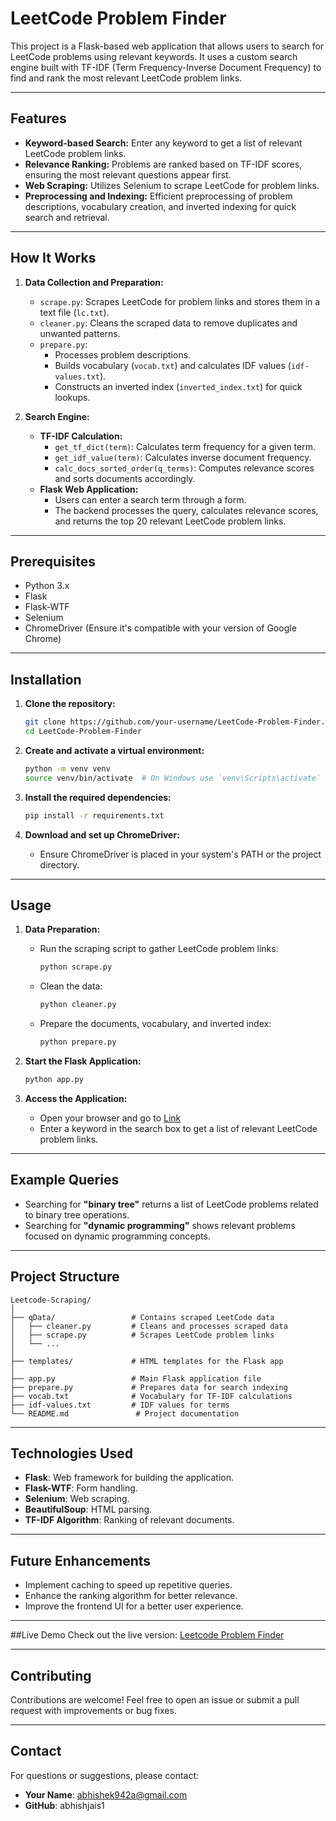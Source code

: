 # LeetCode Problem Finder

This project is a Flask-based web application that allows users to search for LeetCode problems using relevant keywords. It uses a custom search engine built with TF-IDF (Term Frequency-Inverse Document Frequency) to find and rank the most relevant LeetCode problem links.

---

## Features
- **Keyword-based Search:** Enter any keyword to get a list of relevant LeetCode problem links.
- **Relevance Ranking:** Problems are ranked based on TF-IDF scores, ensuring the most relevant questions appear first.
- **Web Scraping:** Utilizes Selenium to scrape LeetCode for problem links.
- **Preprocessing and Indexing:** Efficient preprocessing of problem descriptions, vocabulary creation, and inverted indexing for quick search and retrieval.

---

## How It Works
1. **Data Collection and Preparation:**
   - `scrape.py`: Scrapes LeetCode for problem links and stores them in a text file (`lc.txt`).
   - `cleaner.py`: Cleans the scraped data to remove duplicates and unwanted patterns.
   - `prepare.py`: 
     - Processes problem descriptions.
     - Builds vocabulary (`vocab.txt`) and calculates IDF values (`idf-values.txt`).
     - Constructs an inverted index (`inverted_index.txt`) for quick lookups.

2. **Search Engine:**
   - **TF-IDF Calculation:**
     - `get_tf_dict(term)`: Calculates term frequency for a given term.
     - `get_idf_value(term)`: Calculates inverse document frequency.
     - `calc_docs_sorted_order(q_terms)`: Computes relevance scores and sorts documents accordingly.
   - **Flask Web Application:**
     - Users can enter a search term through a form.
     - The backend processes the query, calculates relevance scores, and returns the top 20 relevant LeetCode problem links.

---

## Prerequisites
- Python 3.x
- Flask
- Flask-WTF
- Selenium
- ChromeDriver (Ensure it's compatible with your version of Google Chrome)

---

## Installation

1. **Clone the repository:**
   ```bash
   git clone https://github.com/your-username/LeetCode-Problem-Finder.git
   cd LeetCode-Problem-Finder
   ```

2. **Create and activate a virtual environment:**
   ```bash
   python -m venv venv
   source venv/bin/activate  # On Windows use `venv\Scripts\activate`
   ```

3. **Install the required dependencies:**
   ```bash
   pip install -r requirements.txt
   ```

4. **Download and set up ChromeDriver:**
   - Ensure ChromeDriver is placed in your system's PATH or the project directory.

---

## Usage

1. **Data Preparation:**
   - Run the scraping script to gather LeetCode problem links:
     ```bash
     python scrape.py
     ```
   - Clean the data:
     ```bash
     python cleaner.py
     ```
   - Prepare the documents, vocabulary, and inverted index:
     ```bash
     python prepare.py
     ```

2. **Start the Flask Application:**
   ```bash
   python app.py
   ```

3. **Access the Application:**
   - Open your browser and go to [Link](https://leetcode-scrapper-pl5z.onrender.com)
   - Enter a keyword in the search box to get a list of relevant LeetCode problem links.

---

## Example Queries

- Searching for **"binary tree"** returns a list of LeetCode problems related to binary tree operations.
- Searching for **"dynamic programming"** shows relevant problems focused on dynamic programming concepts.

---

## Project Structure

```
Leetcode-Scraping/
│
├── qData/                 # Contains scraped LeetCode data  
│   ├── cleaner.py         # Cleans and processes scraped data  
│   ├── scrape.py          # Scrapes LeetCode problem links  
│   └── ...  
│
├── templates/             # HTML templates for the Flask app  
│
├── app.py                 # Main Flask application file  
├── prepare.py             # Prepares data for search indexing  
├── vocab.txt              # Vocabulary for TF-IDF calculations  
├── idf-values.txt         # IDF values for terms  
└── README.md               # Project documentation  
```

---

## Technologies Used

- **Flask**: Web framework for building the application.
- **Flask-WTF**: Form handling.
- **Selenium**: Web scraping.
- **BeautifulSoup**: HTML parsing.
- **TF-IDF Algorithm**: Ranking of relevant documents.

---

## Future Enhancements

- Implement caching to speed up repetitive queries.
- Enhance the ranking algorithm for better relevance.
- Improve the frontend UI for a better user experience.

---

##Live Demo
Check out the live version: [Leetcode Problem Finder](https://leetcode-scrapper-pl5z.onrender.com)

---

## Contributing
Contributions are welcome! Feel free to open an issue or submit a pull request with improvements or bug fixes.

---

## Contact
For questions or suggestions, please contact:
- **Your Name**: abhishek942a@gmail.com
- **GitHub**: abhishjais1
